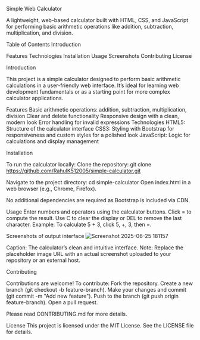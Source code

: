 Simple Web Calculator

A lightweight, web-based calculator built with HTML, CSS, and JavaScript for performing basic arithmetic operations like addition, subtraction, multiplication, and division.

Table of Contents
Introduction

Features
Technologies
Installation
Usage
Screenshots
Contributing
License

Introduction

This project is a simple calculator designed to perform basic arithmetic calculations in a user-friendly web interface. It’s ideal for learning web development fundamentals or as a starting point for more complex calculator applications.

Features
Basic arithmetic operations: addition, subtraction, multiplication, division
Clear and delete functionality
Responsive design with a clean, modern look
Error handling for invalid expressions
Technologies
HTML5: Structure of the calculator interface
CSS3: Styling with Bootstrap for responsiveness and custom styles for a polished look
JavaScript: Logic for calculations and display management

Installation

To run the calculator locally:
Clone the repository:
git clone https://github.com/RahulK512005/simple-calculator.git

Navigate to the project directory:
cd simple-calculator
Open index.html in a web browser (e.g., Chrome, Firefox).

No additional dependencies are required as Bootstrap is included via CDN.

Usage
Enter numbers and operators using the calculator buttons.
Click = to compute the result.
Use C to clear the display or DEL to remove the last character.
Example: To calculate 5 + 3, click 5, +, 3, then =.

Screenshots of output interface
![Screenshot 2025-06-25 181157](https://github.com/user-attachments/assets/49399202-73a9-4931-b928-409aacc295ae)

Caption: The calculator’s clean and intuitive interface.
Note: Replace the placeholder image URL with an actual screenshot uploaded to your repository or an external host.

Contributing

Contributions are welcome! To contribute:
Fork the repository.
Create a new branch (git checkout -b feature-branch).
Make your changes and commit (git commit -m "Add new feature").
Push to the branch (git push origin feature-branch).
Open a pull request.

Please read CONTRIBUTING.md for more details.

License
This project is licensed under the MIT License. See the LICENSE file for details.
